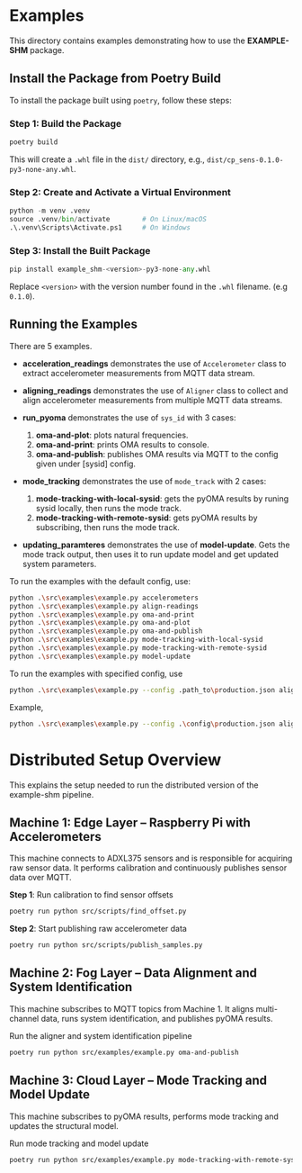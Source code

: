 # Examples

This directory contains examples demonstrating how to use
the **EXAMPLE-SHM** package.

## Install the Package from Poetry Build

To install the package built using `poetry`, follow these steps:

### Step 1: Build the Package

```bash
poetry build
```

This will create a `.whl` file in the `dist/` directory,
e.g., `dist/cp_sens-0.1.0-py3-none-any.whl`.

### Step 2: Create and Activate a Virtual Environment

```py
python -m venv .venv
source .venv/bin/activate        # On Linux/macOS
.\.venv\Scripts\Activate.ps1     # On Windows
```

### Step 3: Install the Built Package

```py
pip install example_shm-<version>-py3-none-any.whl
```

Replace `<version>` with the version number found in the `.whl`
filename. (e.g `0.1.0`).

## Running the Examples

There are 5 examples.

* **acceleration_readings** demonstrates the use of `Accelerometer` class to extract
  accelerometer measurements from MQTT data stream.
* **aligning_readings** demonstrates the use of `Aligner` class to collect and
  align accelerometer measurements from multiple MQTT data streams.

* **run_pyoma** demonstrates the use of `sys_id` with 3 cases:
    1. **oma-and-plot**: plots natural frequencies.
    1. **oma-and-print**: prints OMA results to console.
    1. **oma-and-publish**: publishes OMA results via MQTT to the config given under [sysid] config.

* **mode_tracking** demonstrates the use of `mode_track` with 2 cases:
    1. **mode-tracking-with-local-sysid**: gets the pyOMA results by runing sysid
       locally, then runs the mode track.
    1. **mode-tracking-with-remote-sysid**: gets pyOMA results by subscribing,
       then runs the mode track.

* **updating_paramteres** demonstrates the use of **model-update**.
  Gets the mode track output, then uses it to run update model and
  get updated system parameters.

To run the examples with the default config, use:

```bash
python .\src\examples\example.py accelerometers
python .\src\examples\example.py align-readings
python .\src\examples\example.py oma-and-print
python .\src\examples\example.py oma-and-plot
python .\src\examples\example.py oma-and-publish
python .\src\examples\example.py mode-tracking-with-local-sysid
python .\src\examples\example.py mode-tracking-with-remote-sysid
python .\src\examples\example.py model-update
```

To run the examples with specified config, use

```bash
python .\src\examples\example.py --config .path_to\production.json align-readings
```

Example,

```bash
python .\src\examples\example.py --config .\config\production.json align-readings
```

# Distributed Setup Overview

This explains the setup needed to run the distributed version of the example-shm pipeline.

## Machine 1: Edge Layer – Raspberry Pi with Accelerometers

This machine connects to ADXL375 sensors and is responsible for acquiring raw sensor data.
It performs calibration and continuously publishes sensor data over MQTT.

**Step 1**: Run calibration to find sensor offsets
```bash
poetry run python src/scripts/find_offset.py
```
**Step 2**: Start publishing raw accelerometer data
```bash
poetry run python src/scripts/publish_samples.py
```

## Machine 2: Fog Layer – Data Alignment and System Identification

This machine subscribes to MQTT topics from Machine 1. It aligns multi-channel data, runs system identification,
and publishes pyOMA results.

Run the aligner and system identification pipeline
```bash
poetry run python src/examples/example.py oma-and-publish
```
## Machine 3: Cloud Layer – Mode Tracking and Model Update

This machine subscribes to pyOMA results, performs mode tracking and updates the structural model.

Run mode tracking and model update
```bash
poetry run python src/examples/example.py mode-tracking-with-remote-sysid
```

